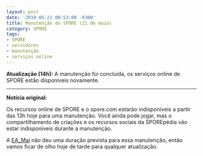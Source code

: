 ```yaml
---
layout: post
date: '2019-05-21 08:53:00 -0300'
title: Manutenção do SPORE (21 de maio)
category: SPORE
tags:
- SPORE
- servidores
- manutenção
- serviços online
---
```


**Atualização (14h):** A manutenção foi concluída, os serviços online de SPORE estão disponíveis novamente.

---

**Notícia original:**

Os recursos online de SPORE e o spore.com estarão indisponíveis a partir das 13h hoje para uma manutenção. Você ainda pode jogar, mas o compartilhamento de criações e os recursos sociais da SPOREpédia vão estar indisponíveis durante a manutenção.

A [EA_Mai](https://answers.ea.com/t5/Announcements/SPORE-Maintenance-May-21-2019/m-p/7883228#M9) não deu uma duração prevista para essa manutenção, então vamos ficar de olho hoje de tarde para qualquer atualização.
